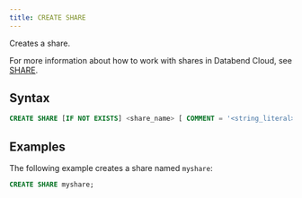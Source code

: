 ```yaml
---
title: CREATE SHARE
---
```


Creates a share.

For more information about how to work with shares in Databend Cloud, see [SHARE](index.md).

## Syntax

```sql
CREATE SHARE [IF NOT EXISTS] <share_name> [ COMMENT = '<string_literal>' ];
```

## Examples

The following example creates a share named `myshare`:

```sql
CREATE SHARE myshare;
```